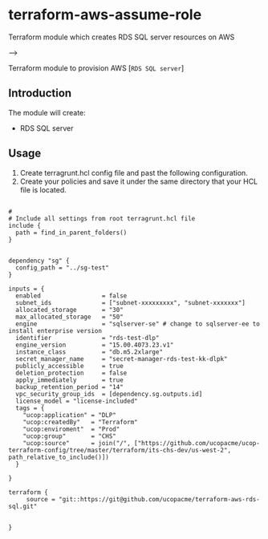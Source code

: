 # terraform-aws-assume-role
Terraform module which creates RDS SQL server resources on AWS



-->

Terraform module to provision AWS [`RDS SQL server`]



## Introduction

The module will create:

* RDS SQL server 



## Usage
1. Create terragrunt.hcl config file and past the following configuration.
2. Create your policies and save it under the same directory that your HCL file is located.

```hcl

#
# Include all settings from root terragrunt.hcl file
include {
  path = find_in_parent_folders()
}


dependency "sg" {
  config_path = "../sg-test"
}

inputs = {
  enabled                 = false
  subnet_ids              = ["subnet-xxxxxxxxx", "subnet-xxxxxxx"]
  allocated_storage       = "30"
  max_allocated_storage   = "50"
  engine                  = "sqlserver-se" # change to sqlserver-ee to install enterprise version
  identifier              = "rds-test-dlp"
  engine_version          = "15.00.4073.23.v1"
  instance_class          = "db.m5.2xlarge"
  secret_manager_name     = "secret-manager-rds-test-kk-dlpk"
  publicly_accessible     = true
  deletion_protection     = false
  apply_immediately       = true
  backup_retention_period = "14"
  vpc_security_group_ids  = [dependency.sg.outputs.id]
  license_model = "license-included"
  tags = {
    "ucop:application" = "DLP"
    "ucop:createdBy"   = "Terraform"
    "ucop:enviroment"  = "Prod"
    "ucop:group"       = "CHS"
    "ucop:source"      = join("/", ["https://github.com/ucopacme/ucop-terraform-config/tree/master/terraform/its-chs-dev/us-west-2", path_relative_to_include()])
  }

}

terraform {
     source = "git::https://git@github.com/ucopacme/terraform-aws-rds-sql.git"


}
